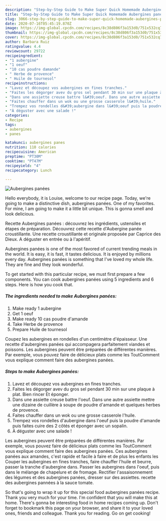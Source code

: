 ```yaml
---
description: "Step-by-Step Guide to Make Super Quick Homemade Aubergines panées"
title: "Step-by-Step Guide to Make Super Quick Homemade Aubergines panées"
slug: 3066-step-by-step-guide-to-make-super-quick-homemade-aubergines-panees
date: 2020-07-16T05:45:19.870Z
image: https://img-global.cpcdn.com/recipes/8c38d806f3a153d0/751x532cq70/aubergines-panees-photo-principale-de-la-recette.jpg
thumbnail: https://img-global.cpcdn.com/recipes/8c38d806f3a153d0/751x532cq70/aubergines-panees-photo-principale-de-la-recette.jpg
cover: https://img-global.cpcdn.com/recipes/8c38d806f3a153d0/751x532cq70/aubergines-panees-photo-principale-de-la-recette.jpg
author: Barbara Ruiz
ratingvalue: 4.4
reviewcount: 29722
recipeingredient:
- "1 aubergine"
- "1 oeuf"
- "10 cas poudre damande"
- " Herbe de provence"
- " Huile de tournesol"
recipeinstructions:
- "Lavez et découpez vos aubergines en fines tranches."
- "Faites les dégorger avev du gros sel pendant 30 min sur une plaque à plat. Bien rincer Et éponger."
- "Dans une assiette creuse battre l&#39;oeuf. Dans une autre assiette mettre une dizaine de cuillère à soupe de poudre d&#39;amande et quelques herbes de provence."
- "Faites chauffer dans un wok ou une grosse casserole l&#39;huile."
- "Trempez vos rondelles d&#39;aubergine dans l&#39;oeuf puis la poudre d&#39;amande puis faites cuire des 2 côtés et éponger avec un sopalin."
- "À déguster avec une salade !"
categories:
- Recipe
tags:
- aubergines
- panes

katakunci: aubergines panes 
nutrition: 110 calories
recipecuisine: American
preptime: "PT30M"
cooktime: "PT47M"
recipeyield: "4"
recipecategory: Lunch

---
```



![Aubergines panées](https://img-global.cpcdn.com/recipes/8c38d806f3a153d0/751x532cq70/aubergines-panees-photo-principale-de-la-recette.jpg)

Hello everybody, it is Louise, welcome to our recipe page. Today, we're going to make a distinctive dish, aubergines panées. One of my favorites. For mine, I am going to make it a little bit unique. This is gonna smell and look delicious.

Recette Aubergines panées : découvrez les ingrédients, ustensiles et étapes de préparation. Découvrez cette recette d&#39;Aubergine panée croustillante. Une recette croustillante et originale proposée par Caprice des Dieux. A déguster en entrée ou à l&#39;apéritif.

Aubergines panées is one of the most favored of current trending meals in the world. It is easy, it is fast, it tastes delicious. It is enjoyed by millions every day. Aubergines panées is something that I've loved my whole life. They are fine and they look wonderful.


To get started with this particular recipe, we must first prepare a few components. You can cook aubergines panées using 5 ingredients and 6 steps. Here is how you cook that.

<!--inarticleads1-->

##### The ingredients needed to make Aubergines panées:

1. Make ready 1 aubergine
1. Get 1 oeuf
1. Make ready 10 cas poudre d&#39;amande
1. Take  Herbe de provence
1. Prepare  Huile de tournesol


Coupez les aubergines en rondelles d&#39;un centimètre d&#39;épaisseur. Une recette d&#39;aubergines panées qui accompagera parfaitement viandes et poissons. Les aubergines peuvent être préparées de différentes manières. Par exemple, vous pouvez faire de délicieux plats comme les ToutComment vous explique comment faire des aubergines panées. 

<!--inarticleads2-->

##### Steps to make Aubergines panées:

1. Lavez et découpez vos aubergines en fines tranches.
1. Faites les dégorger avev du gros sel pendant 30 min sur une plaque à plat. Bien rincer Et éponger.
1. Dans une assiette creuse battre l&#39;oeuf. Dans une autre assiette mettre une dizaine de cuillère à soupe de poudre d&#39;amande et quelques herbes de provence.
1. Faites chauffer dans un wok ou une grosse casserole l&#39;huile.
1. Trempez vos rondelles d&#39;aubergine dans l&#39;oeuf puis la poudre d&#39;amande puis faites cuire des 2 côtés et éponger avec un sopalin.
1. À déguster avec une salade !


Les aubergines peuvent être préparées de différentes manières. Par exemple, vous pouvez faire de délicieux plats comme les ToutComment vous explique comment faire des aubergines panées. Ces aubergines panées aux amandes, c&#39;est rapide et facile à faire et de plus les enfants les Couper les aubergines en fines tranches, faire chauffer l&#39;huile et beurre, passer la tranche d&#39;aubergine dans. Passer les aubergines dans l&#39;oeuf, puis dans le mélange de chapelure et de fromage. Rectifier l&#39;assaisonnement des légumes et des aubergines panées, dresser sur des assiettes. recette des aubergines pannées à la sauce tomate. 

So that's going to wrap it up for this special food aubergines panées recipe. Thank you very much for your time. I'm confident that you will make this at home. There's gonna be interesting food in home recipes coming up. Don't forget to bookmark this page on your browser, and share it to your loved ones, friends and colleague. Thank you for reading. Go on get cooking!
